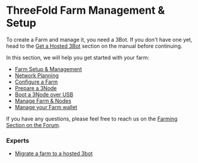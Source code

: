 <!--- to delete: replace by farming_diy_guide.md --->
# ThreeFold Farm Management & Setup

To create a Farm and manage it, you need a 3Bot. If you don't have one yet, head to the [Get a Hosted 3Bot](sdk:3bot_deployer) section on the manual before continuing.

In this section, we will help you get started with your farm:

* [Farm Setup & Management](farming_diy_guide)
* [Network Planning](networking_toc)
* [Configure a Farm](farm_init)
* [Prepare a 3Node](3node_prepare)
* [Boot a 3Node over USB](boot_3node_usb)
* [Manage Farm & Nodes](3bot_farm_mgmt)
* [Manage your Farm wallet](configure_wallet)

If you have any questions, please feel free to reach us on the [Farming Section on the Forum](https://forum.Threefold.io/c/Threefold-grid-support/farmer-discussion).

### Experts

* [Migrate a farm to a hosted 3bot](farm_migration)